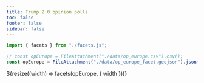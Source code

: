 ```yaml
---
title: Trump 2.0 opinion polls
toc: false
footer: false
sidebar: false
---
```


```js
import { facets } from "./facets.js";
```

```js
// const opEurope = FileAttachment("./data/op_europe.csv").csv();
const opEurope = FileAttachment("./data/op_europe_facet.geojson").json();
```

<div class="w-full">
    ${resize((width) => facets(opEurope, { width }))}
</div>
